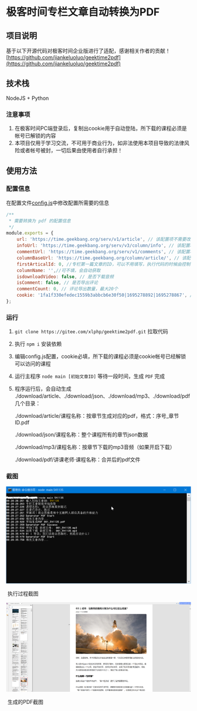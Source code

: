 # 极客时间专栏文章自动转换为PDF

## 项目说明
基于以下开源代码对极客时间企业版进行了适配，感谢相关作者的贡献！
[https://github.com/jiankeluoluo/geektime2pdf](https://github.com/jiankeluoluo/geektime2pdf)

## 技术栈

NodeJS + Python


### 注意事项

1. 在极客时间PC端登录后，复制出cookie用于自动登陆，所下载的课程必须是帐号已解锁的内容
2. 本项目仅用于学习交流，不可用于商业行为，如非法使用本项目导致的法律风险或者帐号被封，一切后果由使用者自行承担！

## 使用方法

### 配置信息

在配置文件[config.js](./config,js)中修改配置所需要的信息

```js
/**
 * 需要转换为 pdf 的配置信息 
 */
module.exports = {
    url: 'https://time.geekbang.org/serv/v1/article', // 该配置项不需要改动
    infoUrl: 'https://time.geekbang.org/serv/v3/column/info', // 该配置项不需要改动
    commentUrl: 'https://time.geekbang.org/serv/v1/comments', // 该配置项不需要改动
    columnBaseUrl: 'https://time.geekbang.org/column/article/', // 该配置项不需要改动
    firstArticalId: 0, //专栏第一篇文章的ID，可以不用填写，执行代码的时候由控制台输入即可
    columnName: '',//可不填，会自动获取
    isdownloadVideo: false, // 是否下载音频
    isComment: false, // 是否导出评论
    commentCount: 0, // 评论导出数量，最大20个
    cookie: '1fa1f330efedec1559b3abbcb6e30f50|1695278892|1695278867', //登陆后生成的cookie
};
```

### 运行

1. `git clone https://gitee.com/xlphp/geektime2pdf.git` 拉取代码

2. 执行 `npm i` 安装依赖

3. 编辑config.js配置，cookie必填，所下载的课程必须是cookie帐号已经解锁可以访问的课程

4. 运行主程序 `node main [初始文章ID]` 等待一段时间，生成 `PDF` 完成

5. 程序运行后，会自动生成 ./download/article、./download/json、./download/mp3、./download/pdf几个目录：

   ./download/article/课程名称：按章节生成对应的pdf，格式：序号_章节ID.pdf

   ./download/json/课程名称：整个课程所有的章节json数据

   ./download/mp3/课程名称：按章节下载的mp3音频（如果开启下载）

   ./download/pdf/讲课老师·课程名称：合并后的pdf文件

### 截图

![](./images/01.png)

​                                                                                                                     执行过程截图

![](./images/02.png)

​                                                                                                                     生成的PDF截图